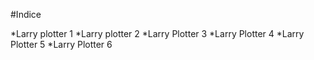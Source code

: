 #Indice

*Larry plotter 1
*Larry plotter 2
*Larry Plotter 3
*Larry Plotter 4
*Larry Plotter 5
*Larry Plotter 6
